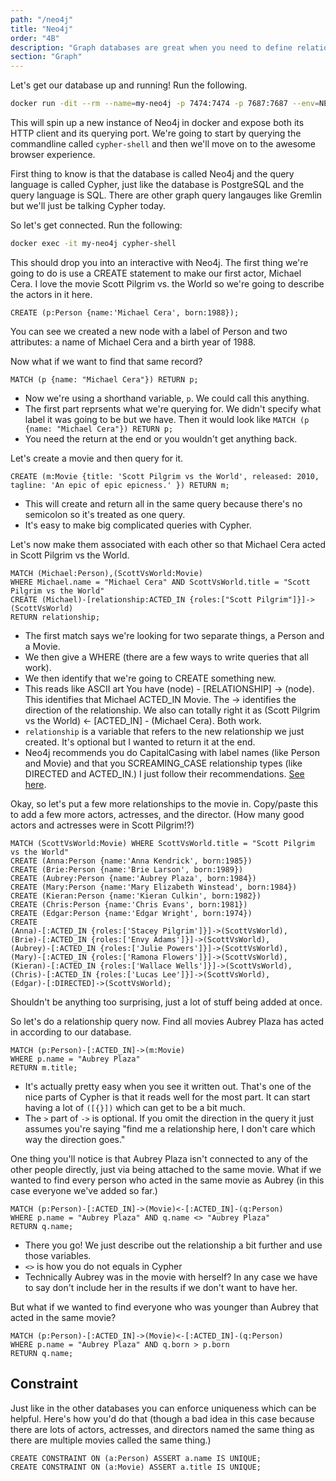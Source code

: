 ```yaml
---
path: "/neo4j"
title: "Neo4j"
order: "4B"
description: "Graph databases are great when you need to define relations between objects that can have complex webs of relations especially for things like social networks."
section: "Graph"
---
```


Let's get our database up and running! Run the following.

```bash
docker run -dit --rm --name=my-neo4j -p 7474:7474 -p 7687:7687 --env=NEO4J_AUTH=none neo4j:4.1.3
```

This will spin up a new instance of Neo4j in docker and expose both its HTTP client and its querying port. We're going to start by querying the commandline called `cypher-shell` and then we'll move on to the awesome browser experience.

First thing to know is that the database is called Neo4j and the query language is called Cypher, just like the database is PostgreSQL and the query language is SQL. There are other graph query langauges like Gremlin but we'll just be talking Cypher today.

So let's get connected. Run the following:

```bash
docker exec -it my-neo4j cypher-shell
```

This should drop you into an interactive with Neo4j. The first thing we're going to do is use a CREATE statement to make our first actor, Michael Cera. I love the movie Scott Pilgrim vs. the World so we're going to describe the actors in it here.

```cql
CREATE (p:Person {name:'Michael Cera', born:1988});
```

You can see we created a new node with a label of Person and two attributes: a name of Michael Cera and a birth year of 1988.

Now what if we want to find that same record?

```cql
MATCH (p {name: "Michael Cera"}) RETURN p;
```

- Now we're using a shorthand variable, `p`. We could call this anything.
- The first part reprsents what we're querying for. We didn't specify what label it was going to be but we have. Then it would look like `MATCH (p {name: "Michael Cera"}) RETURN p;`
- You need the return at the end or you wouldn't get anything back.

Let's create a movie and then query for it.

```cql
CREATE (m:Movie {title: 'Scott Pilgrim vs the World', released: 2010, tagline: 'An epic of epic epicness.' }) RETURN m;
```

- This will create and return all in the same query because there's no semicolon so it's treated as one query.
- It's easy to make big complicated queries with Cypher.

Let's now make them associated with each other so that Michael Cera acted in Scott Pilgrim vs the World.

```cql
MATCH (Michael:Person),(ScottVsWorld:Movie)
WHERE Michael.name = "Michael Cera" AND ScottVsWorld.title = "Scott Pilgrim vs the World"
CREATE (Michael)-[relationship:ACTED_IN {roles:["Scott Pilgrim"]}]->(ScottVsWorld)
RETURN relationship;
```

- The first match says we're looking for two separate things, a Person and a Movie.
- We then give a WHERE (there are a few ways to write queries that all work).
- We then identify that we're going to CREATE something new.
- This reads like ASCII art You have (node) - \[RELATIONSHIP] -> (node). This identifies that Michael ACTED_IN Movie. The -> identifies the direction of the relationship. We also can totally right it as (Scott Pilgrim vs the World) <- \[ACTED_IN] - (Michael Cera). Both work.
- `relationship` is a variable that refers to the new relationship we just created. It's optional but I wanted to return it at the end.
- Neo4j recommends you do CapitalCasing with label names (like Person and Movie) and that you SCREAMING_CASE relationship types (like DIRECTED and ACTED_IN.) I just follow their recommendations. [See here][naming].

Okay, so let's put a few more relationships to the movie in. Copy/paste this to add a few more actors, actresses, and the director. (How many good actors and actresses were in Scott Pilgrim!?)

```cql
MATCH (ScottVsWorld:Movie) WHERE ScottVsWorld.title = "Scott Pilgrim vs the World"
CREATE (Anna:Person {name:'Anna Kendrick', born:1985})
CREATE (Brie:Person {name:'Brie Larson', born:1989})
CREATE (Aubrey:Person {name:'Aubrey Plaza', born:1984})
CREATE (Mary:Person {name:'Mary Elizabeth Winstead', born:1984})
CREATE (Kieran:Person {name:'Kieran Culkin', born:1982})
CREATE (Chris:Person {name:'Chris Evans', born:1981})
CREATE (Edgar:Person {name:'Edgar Wright', born:1974})
CREATE
(Anna)-[:ACTED_IN {roles:['Stacey Pilgrim']}]->(ScottVsWorld),
(Brie)-[:ACTED_IN {roles:['Envy Adams']}]->(ScottVsWorld),
(Aubrey)-[:ACTED_IN {roles:['Julie Powers']}]->(ScottVsWorld),
(Mary)-[:ACTED_IN {roles:['Ramona Flowers']}]->(ScottVsWorld),
(Kieran)-[:ACTED_IN {roles:['Wallace Wells']}]->(ScottVsWorld),
(Chris)-[:ACTED_IN {roles:['Lucas Lee']}]->(ScottVsWorld),
(Edgar)-[:DIRECTED]->(ScottVsWorld);
```

Shouldn't be anything too surprising, just a lot of stuff being added at once.

So let's do a relationship query now. Find all movies Aubrey Plaza has acted in according to our database.

```cql
MATCH (p:Person)-[:ACTED_IN]->(m:Movie)
WHERE p.name = "Aubrey Plaza"
RETURN m.title;
```

- It's actually pretty easy when you see it written out. That's one of the nice parts of Cypher is that it reads well for the most part. It can start having a lot of `([{}])` which can get to be a bit much.
- The `>` part of `->` is optional. If you omit the direction in the query it just assumes you're saying "find me a relationship here, I don't care which way the direction goes."

One thing you'll notice is that Aubrey Plaza isn't connected to any of the other people directly, just via being attached to the same movie. What if we wanted to find every person who acted in the same movie as Aubrey (in this case everyone we've added so far.)

```cql
MATCH (p:Person)-[:ACTED_IN]->(Movie)<-[:ACTED_IN]-(q:Person)
WHERE p.name = "Aubrey Plaza" AND q.name <> "Aubrey Plaza"
RETURN q.name;
```

- There you go! We just describe out the relationship a bit further and use those variables.
- `<>` is how you do not equals in Cypher
- Technically Aubrey was in the movie with herself? In any case we have to say don't include her in the results if we don't want to have her.

But what if we wanted to find everyone who was younger than Aubrey that acted in the same movie?

```cql
MATCH (p:Person)-[:ACTED_IN]->(Movie)<-[:ACTED_IN]-(q:Person)
WHERE p.name = "Aubrey Plaza" AND q.born > p.born
RETURN q.name;
```

## Constraint

Just like in the other databases you can enforce uniqueness which can be helpful. Here's how you'd do that (though a bad idea in this case because there are lots of actors, actresses, and directors named the same thing as there are multiple movies called the same thing.)

```cql
CREATE CONSTRAINT ON (a:Person) ASSERT a.name IS UNIQUE;
CREATE CONSTRAINT ON (a:Movie) ASSERT a.title IS UNIQUE;
```

[naming]: https://neo4j.com/docs/cypher-manual/4.1/syntax/naming/

